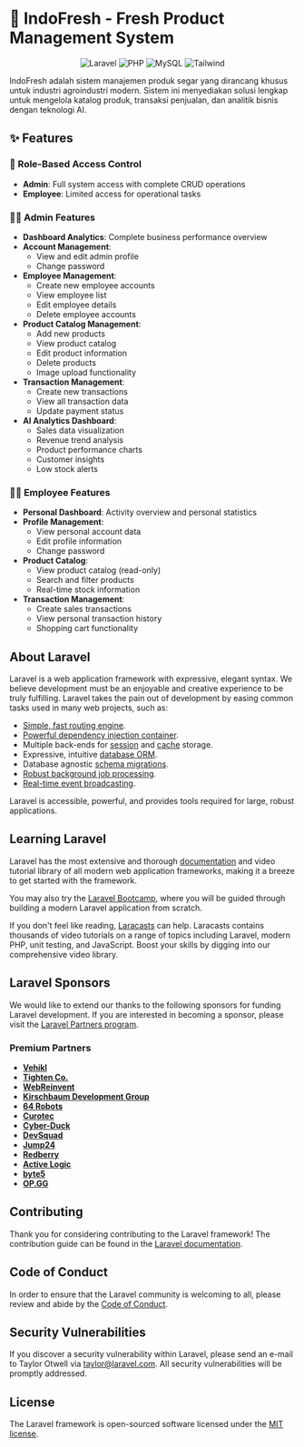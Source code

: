 # 🌿 IndoFresh - Fresh Product Management System

<p align="center">
  <img src="https://img.shields.io/badge/Laravel-10-red?style=for-the-badge&logo=laravel" alt="Laravel">
  <img src="https://img.shields.io/badge/PHP-8.1+-blue?style=for-the-badge&logo=php" alt="PHP">
  <img src="https://img.shields.io/badge/MySQL-Database-orange?style=for-the-badge&logo=mysql" alt="MySQL">
  <img src="https://img.shields.io/badge/TailwindCSS-UI-cyan?style=for-the-badge&logo=tailwindcss" alt="Tailwind">
</p>

IndoFresh adalah sistem manajemen produk segar yang dirancang khusus untuk industri agroindustri modern. Sistem ini menyediakan solusi lengkap untuk mengelola katalog produk, transaksi penjualan, dan analitik bisnis dengan teknologi AI.

## ✨ Features

### 🔐 Role-Based Access Control
- **Admin**: Full system access with complete CRUD operations
- **Employee**: Limited access for operational tasks

### 👨‍💼 Admin Features
- **Dashboard Analytics**: Complete business performance overview
- **Account Management**:
  - View and edit admin profile
  - Change password
- **Employee Management**:
  - Create new employee accounts
  - View employee list
  - Edit employee details
  - Delete employee accounts
- **Product Catalog Management**:
  - Add new products
  - View product catalog
  - Edit product information
  - Delete products
  - Image upload functionality
- **Transaction Management**:
  - Create new transactions
  - View all transaction data
  - Update payment status
- **AI Analytics Dashboard**:
  - Sales data visualization
  - Revenue trend analysis
  - Product performance charts
  - Customer insights
  - Low stock alerts

### 👨‍💻 Employee Features
- **Personal Dashboard**: Activity overview and personal statistics
- **Profile Management**:
  - View personal account data
  - Edit profile information
  - Change password
- **Product Catalog**:
  - View product catalog (read-only)
  - Search and filter products
  - Real-time stock information
- **Transaction Management**:
  - Create sales transactions
  - View personal transaction history
  - Shopping cart functionality

## About Laravel

Laravel is a web application framework with expressive, elegant syntax. We believe development must be an enjoyable and creative experience to be truly fulfilling. Laravel takes the pain out of development by easing common tasks used in many web projects, such as:

- [Simple, fast routing engine](https://laravel.com/docs/routing).
- [Powerful dependency injection container](https://laravel.com/docs/container).
- Multiple back-ends for [session](https://laravel.com/docs/session) and [cache](https://laravel.com/docs/cache) storage.
- Expressive, intuitive [database ORM](https://laravel.com/docs/eloquent).
- Database agnostic [schema migrations](https://laravel.com/docs/migrations).
- [Robust background job processing](https://laravel.com/docs/queues).
- [Real-time event broadcasting](https://laravel.com/docs/broadcasting).

Laravel is accessible, powerful, and provides tools required for large, robust applications.

## Learning Laravel

Laravel has the most extensive and thorough [documentation](https://laravel.com/docs) and video tutorial library of all modern web application frameworks, making it a breeze to get started with the framework.

You may also try the [Laravel Bootcamp](https://bootcamp.laravel.com), where you will be guided through building a modern Laravel application from scratch.

If you don't feel like reading, [Laracasts](https://laracasts.com) can help. Laracasts contains thousands of video tutorials on a range of topics including Laravel, modern PHP, unit testing, and JavaScript. Boost your skills by digging into our comprehensive video library.

## Laravel Sponsors

We would like to extend our thanks to the following sponsors for funding Laravel development. If you are interested in becoming a sponsor, please visit the [Laravel Partners program](https://partners.laravel.com).

### Premium Partners

- **[Vehikl](https://vehikl.com/)**
- **[Tighten Co.](https://tighten.co)**
- **[WebReinvent](https://webreinvent.com/)**
- **[Kirschbaum Development Group](https://kirschbaumdevelopment.com)**
- **[64 Robots](https://64robots.com)**
- **[Curotec](https://www.curotec.com/services/technologies/laravel/)**
- **[Cyber-Duck](https://cyber-duck.co.uk)**
- **[DevSquad](https://devsquad.com/hire-laravel-developers)**
- **[Jump24](https://jump24.co.uk)**
- **[Redberry](https://redberry.international/laravel/)**
- **[Active Logic](https://activelogic.com)**
- **[byte5](https://byte5.de)**
- **[OP.GG](https://op.gg)**

## Contributing

Thank you for considering contributing to the Laravel framework! The contribution guide can be found in the [Laravel documentation](https://laravel.com/docs/contributions).

## Code of Conduct

In order to ensure that the Laravel community is welcoming to all, please review and abide by the [Code of Conduct](https://laravel.com/docs/contributions#code-of-conduct).

## Security Vulnerabilities

If you discover a security vulnerability within Laravel, please send an e-mail to Taylor Otwell via [taylor@laravel.com](mailto:taylor@laravel.com). All security vulnerabilities will be promptly addressed.

## License

The Laravel framework is open-sourced software licensed under the [MIT license](https://opensource.org/licenses/MIT).
